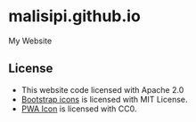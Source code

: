 # malisipi.github.io

My Website

## License

* This website code licensed with Apache 2.0
* [Bootstrap icons](https://icons.getbootstrap.com/) is licensed with MIT License.
* [PWA Icon](https://github.com/webmaxru/progressive-web-apps-logo) is licensed with CC0.